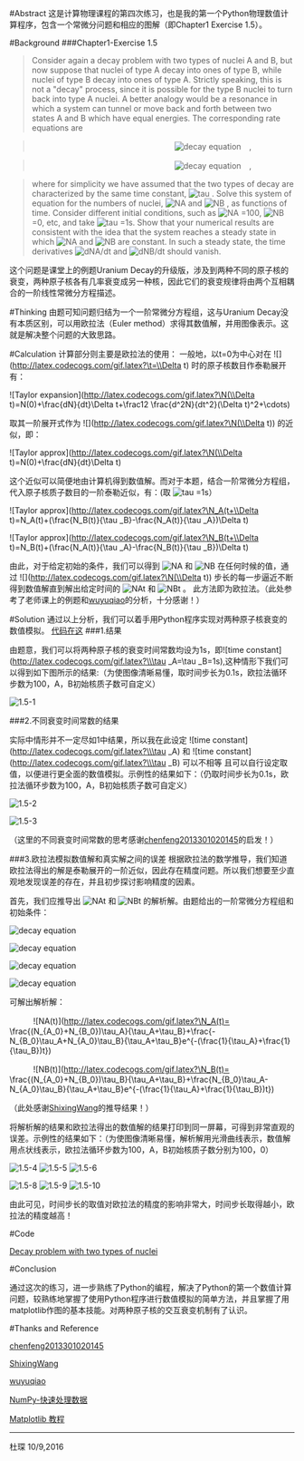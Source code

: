 #Abstract
这是计算物理课程的第四次练习，也是我的第一个Python物理数值计算程序，包含一个常微分问题和相应的图解（即Chapter1 Exercise 1.5）。

#Background
###Chapter1-Exercise 1.5

>Consider again a decay problem with two types of nuclei A and B, but now suppose that nuclei of type A decay into ones of type B, while nuclei of type B decay into ones of type A. Strictly speaking, this is not a "decay" process, since it is possible for the type B nuclei to turn back into type A nuclei. A better analogy would be a resonance in which a system can tunnel or move back and forth between two states A and B which have equal energies. The corresponding rate equations are

>　　　　　　　　　　　　　　　　　　![decay equation](http://latex.codecogs.com/gif.latex?\\frac{dN_A}{dt}=\\frac{N_B}{\\tau}-\\frac{N_A}{\\tau})　,

>　　　　　　　　　　　　　　　　　　![decay equation](http://latex.codecogs.com/gif.latex?\\frac{dN_B}{dt}=\\frac{N_A}{\\tau}-\\frac{N_B}{\\tau})　,

>where for simplicity we have assumed that the two types of decay are characterized by the same time constant, 
![tau](http://latex.codecogs.com/gif.latex?\\tau)
. Solve this system of equation for the numbers of nuclei, 
![NA](http://latex.codecogs.com/gif.latex?\N_A)
and 
![NB](http://latex.codecogs.com/gif.latex?\N_B)
, as functions of time. Consider different initial conditions, such as 
![NA](http://latex.codecogs.com/gif.latex?\N_A)
=100, 
![NB](http://latex.codecogs.com/gif.latex?\N_B)
=0, etc, and take 
![tau](http://latex.codecogs.com/gif.latex?\\tau)
=1s. Show that your numerical results are consistent with the idea that the system reaches a steady state in which 
![NA](http://latex.codecogs.com/gif.latex?\N_A)
and 
![NB](http://latex.codecogs.com/gif.latex?\N_B)
are constant. In such a steady state, the time derivatives 
![dNA/dt](http://latex.codecogs.com/gif.latex?\{dN_A}/{dt}) and ![dNB/dt](http://latex.codecogs.com/gif.latex?\{dN_B}/{dt}) should vanish.

这个问题是课堂上的例题Uranium Decay的升级版，涉及到两种不同的原子核的衰变，两种原子核各有几率衰变成另一种核，因此它们的衰变规律将由两个互相耦合的一阶线性常微分方程描述。

#Thinking
由题可知问题归结为一个一阶常微分方程组，这与Uranium Decay没有本质区别，可以用欧拉法（Euler method）求得其数值解，并用图像表示。这就是解决整个问题的大致思路。

#Calculation
计算部分则主要是欧拉法的使用：
一般地，以t=0为中心对在
![](http://latex.codecogs.com/gif.latex?\t=\\Delta t)
时的原子核数目作泰勒展开有：

![Taylor expansion](http://latex.codecogs.com/gif.latex?\N(\\Delta t)=N(0)+\\frac{dN}{dt}\\Delta t+\\frac12 \\frac{d^2N}{dt^2}(\\Delta t)^2+\\cdots)

取其一阶展开式作为
![](http://latex.codecogs.com/gif.latex?\N(\\Delta t))
的近似，即：

![Taylor approx](http://latex.codecogs.com/gif.latex?\N(\\Delta t)=N(0)+\\frac{dN}{dt}\\Delta t)

这个近似可以简便地由计算机得到数值解。而对于本题，结合一阶常微分方程组，代入原子核质子数目的一阶泰勒近似，有：(取
![tau](http://latex.codecogs.com/gif.latex?\\tau)
=1s）

![Taylor approx](http://latex.codecogs.com/gif.latex?\N_A(t+\\Delta t)=N_A(t)+(\\frac{N_B(t)}{\\tau _B}-\\frac{N_A(t)}{\\tau _A})\\Delta t)

![Taylor approx](http://latex.codecogs.com/gif.latex?\N_B(t+\\Delta t)=N_B(t)+(\\frac{N_A(t)}{\\tau _A}-\\frac{N_B(t)}{\\tau _B})\\Delta t)

由此，对于给定初始的条件，我们可以得到
![NA](http://latex.codecogs.com/gif.latex?\N_A)
和
![NB](http://latex.codecogs.com/gif.latex?\N_B)
在任何时候的值，通过
![](http://latex.codecogs.com/gif.latex?\N(\\Delta t))
步长的每一步逼近不断得到数值解直到解出给定时间的
![NAt](http://latex.codecogs.com/gif.latex?\N_A(t))
和
![NBt](http://latex.codecogs.com/gif.latex?\N_B(t))
。
此方法即为欧拉法。（此处参考了老师课上的例题和[wuyuqiao](https://github.com/wuyuqiao/computationalphysics_N2013301020142/blob/master/Chapter1/Homework%20of%20Chapter%201.md)的分析，十分感谢！）

#Solution
通过以上分析，我们可以着手用Python程序实现对两种原子核衰变的数值模拟。
[代码在这](https://github.com/Cvke/compuational_physics_N2014302580257/blob/master/Exercise_04-Chapter-1-problem-1.5-The-decay-of-two-kinds-of-particles/1.5-Decay%20problem%20with%20two%20types%20of%20nuclei.py)
###1.结果

由题意，我们可以将两种原子核的衰变时间常数均设为1s，即![time constant](http://latex.codecogs.com/gif.latex?\\\tau _A=\\tau _B=1s),这种情形下我们可以得到如下图所示的结果:（为使图像清晰易懂，取时间步长为0.1s，欧拉法循环步数为100，A，B初始核质子数可自定义）

![1.5-1](https://github.com/Cvke/compuational_physics_N2014302580257/blob/master/Exercise_04-Chapter-1-problem-1.5-The-decay-of-two-kinds-of-particles/figures/chapter1-1.5-1.png)

###2.不同衰变时间常数的结果

实际中情形并不一定尽如1中结果，所以我在此设定
![time constant](http://latex.codecogs.com/gif.latex?\\\tau _A)
和
![time constant](http://latex.codecogs.com/gif.latex?\\\tau _B)
可以不相等
且可以自行设定取值，以便进行更全面的数值模拟。示例性的结果如下：（仍取时间步长为0.1s，欧拉法循环步数为100，A，B初始核质子数可自定义）

![1.5-2](https://github.com/Cvke/compuational_physics_N2014302580257/blob/master/Exercise_04-Chapter-1-problem-1.5-The-decay-of-two-kinds-of-particles/figures/chapter1-1.5-2.png)

![1.5-3](https://github.com/Cvke/compuational_physics_N2014302580257/blob/master/Exercise_04-Chapter-1-problem-1.5-The-decay-of-two-kinds-of-particles/figures/chapter1-1.5-3.png)



（这里的不同衰变时间常数的思考感谢[chenfeng2013301020145](https://www.zybuluo.com/355073677/note/318129)的启发！）

###3.欧拉法模拟数值解和真实解之间的误差
根据欧拉法的数学推导，我们知道欧拉法得出的解是泰勒展开的一阶近似，因此存在精度问题。所以我们想要至少直观地发现误差的存在，并且初步探讨影响精度的因素。

首先，我们应推导出
![NAt](http://latex.codecogs.com/gif.latex?\N_A(t))
和
![NBt](http://latex.codecogs.com/gif.latex?\N_B(t))
的解析解。由题给出的一阶常微分方程组和初始条件：

![decay equation](http://latex.codecogs.com/gif.latex?\\frac{dN_A}{dt}=\\frac{N_B}{\\tau}-\\frac{N_A}{\\tau})

![decay equation](http://latex.codecogs.com/gif.latex?\\frac{dN_B}{dt}=\\frac{N_A}{\\tau}-\\frac{N_B}{\\tau})

![decay equation](http://latex.codecogs.com/gif.latex?\N_A(0)=N_{A_0})

![decay equation](http://latex.codecogs.com/gif.latex?\N_B(0)=N_{B_0})

可解出解析解：

　　　![NA(t)](http://latex.codecogs.com/gif.latex?\N_A(t)= \\frac{(N_{A_0}+N_{B_0})\\tau_A}{\\tau_A+\\tau_B}+\\frac{-N_{B_0}\\tau_A+N_{A_0}\\tau_B}{\\tau_A+\\tau_B}e^{-(\\frac{1}{\\tau_A}+\\frac{1}{\\tau_B})t})

　　　![NB(t)](http://latex.codecogs.com/gif.latex?\N_B(t)= \\frac{(N_{A_0}+N_{B_0})\\tau_B}{\\tau_A+\\tau_B}+\\frac{N_{B_0}\\tau_A-N_{A_0}\\tau_B}{\\tau_A+\\tau_B}e^{-(\\frac{1}{\\tau_A}+\\frac{1}{\\tau_B})t})

（此处感谢[ShixingWang](https://www.zybuluo.com/ShixingWang/note/321753)的推导结果！）

将解析解的结果和欧拉法得出的数值解的结果打印到同一屏幕，可得到非常直观的误差。示例性的结果如下：（为使图像清晰易懂，解析解用光滑曲线表示，数值解用点状线表示，欧拉法循环步数为100，A，B初始核质子数分别为100，0）

![1.5-4](https://github.com/Cvke/compuational_physics_N2014302580257/blob/master/Exercise_04-Chapter-1-problem-1.5-The-decay-of-two-kinds-of-particles/figures/chapter1-1.5-4.png)
![1.5-5](https://github.com/Cvke/compuational_physics_N2014302580257/blob/master/Exercise_04-Chapter-1-problem-1.5-The-decay-of-two-kinds-of-particles/figures/chapter1-1.5-5.png)
![1.5-6](https://github.com/Cvke/compuational_physics_N2014302580257/blob/master/Exercise_04-Chapter-1-problem-1.5-The-decay-of-two-kinds-of-particles/figures/chapter1-1.5-6.png)

![1.5-8](https://github.com/Cvke/compuational_physics_N2014302580257/blob/master/Exercise_04-Chapter-1-problem-1.5-The-decay-of-two-kinds-of-particles/figures/chapter1-1.5-8.png)
![1.5-9](https://github.com/Cvke/compuational_physics_N2014302580257/blob/master/Exercise_04-Chapter-1-problem-1.5-The-decay-of-two-kinds-of-particles/figures/chapter1-1.5-9.png)
![1.5-10](https://github.com/Cvke/compuational_physics_N2014302580257/blob/master/Exercise_04-Chapter-1-problem-1.5-The-decay-of-two-kinds-of-particles/figures/chapter1-1.5-10.png)

由此可见，时间步长的取值对欧拉法的精度的影响非常大，时间步长取得越小，欧拉法的精度越高！

#Code

[Decay problem with two types of nuclei](https://github.com/Cvke/compuational_physics_N2014302580257/blob/master/Exercise_04-Chapter-1-problem-1.5-The-decay-of-two-kinds-of-particles/1.5-Decay%20problem%20with%20two%20types%20of%20nuclei.py)

#Conclusion

通过这次的练习，进一步熟练了Python的编程，解决了Python的第一个数值计算问题，较熟练地掌握了使用Python程序进行数值模拟的简单方法，并且掌握了用matplotlib作图的基本技能。对两种原子核的交互衰变机制有了认识。

#Thanks and Reference

[chenfeng2013301020145](https://www.zybuluo.com/355073677/note/318129)

[ShixingWang](https://www.zybuluo.com/ShixingWang/note/321753)

[wuyuqiao](https://github.com/wuyuqiao/computationalphysics_N2013301020142/blob/master/Chapter1/Homework%20of%20Chapter%201.md)

[NumPy-快速处理数据](http://old.sebug.net/paper/books/scipydoc/numpy_intro.html)

[Matplotlib 教程](http://liam0205.me/2014/09/11/matplotlib-tutorial-zh-cn/)

***
杜琛
10/9,2016
